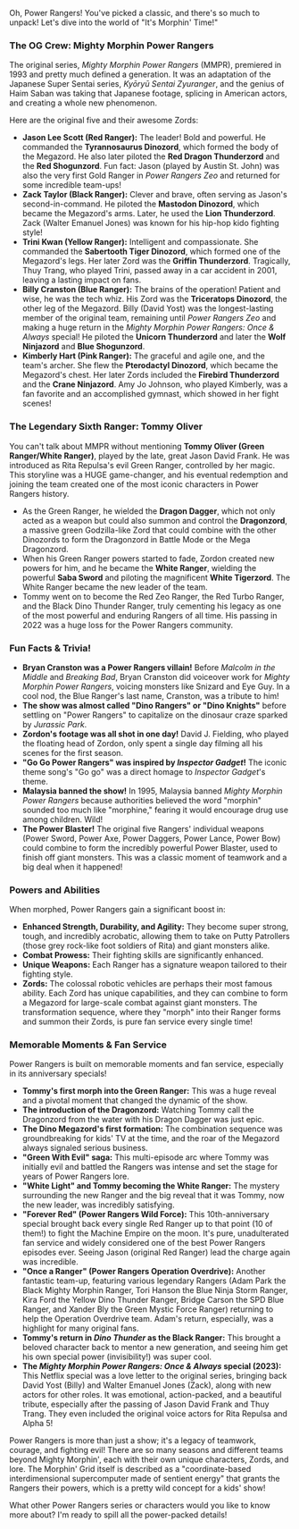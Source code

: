 Oh, Power Rangers! You've picked a classic, and there's so much to unpack! Let's dive into the world of "It's Morphin' Time!"

### The OG Crew: Mighty Morphin Power Rangers

The original series, *Mighty Morphin Power Rangers* (MMPR), premiered in 1993 and pretty much defined a generation. It was an adaptation of the Japanese Super Sentai series, *Kyōryū Sentai Zyuranger*, and the genius of Haim Saban was taking that Japanese footage, splicing in American actors, and creating a whole new phenomenon.

Here are the original five and their awesome Zords:

* **Jason Lee Scott (Red Ranger):** The leader! Bold and powerful. He commanded the **Tyrannosaurus Dinozord**, which formed the body of the Megazord. He also later piloted the **Red Dragon Thunderzord** and the **Red Shogunzord**. Fun fact: Jason (played by Austin St. John) was also the very first Gold Ranger in *Power Rangers Zeo* and returned for some incredible team-ups!
* **Zack Taylor (Black Ranger):** Clever and brave, often serving as Jason's second-in-command. He piloted the **Mastodon Dinozord**, which became the Megazord's arms. Later, he used the **Lion Thunderzord**. Zack (Walter Emanuel Jones) was known for his hip-hop kido fighting style!
* **Trini Kwan (Yellow Ranger):** Intelligent and compassionate. She commanded the **Sabertooth Tiger Dinozord**, which formed one of the Megazord's legs. Her later Zord was the **Griffin Thunderzord**. Tragically, Thuy Trang, who played Trini, passed away in a car accident in 2001, leaving a lasting impact on fans.
* **Billy Cranston (Blue Ranger):** The brains of the operation! Patient and wise, he was the tech whiz. His Zord was the **Triceratops Dinozord**, the other leg of the Megazord. Billy (David Yost) was the longest-lasting member of the original team, remaining until *Power Rangers Zeo* and making a huge return in the *Mighty Morphin Power Rangers: Once & Always* special! He piloted the **Unicorn Thunderzord** and later the **Wolf Ninjazord** and **Blue Shogunzord**.
* **Kimberly Hart (Pink Ranger):** The graceful and agile one, and the team's archer. She flew the **Pterodactyl Dinozord**, which became the Megazord's chest. Her later Zords included the **Firebird Thunderzord** and the **Crane Ninjazord**. Amy Jo Johnson, who played Kimberly, was a fan favorite and an accomplished gymnast, which showed in her fight scenes!

### The Legendary Sixth Ranger: Tommy Oliver

You can't talk about MMPR without mentioning **Tommy Oliver (Green Ranger/White Ranger)**, played by the late, great Jason David Frank. He was introduced as Rita Repulsa's evil Green Ranger, controlled by her magic. This storyline was a HUGE game-changer, and his eventual redemption and joining the team created one of the most iconic characters in Power Rangers history.

* As the Green Ranger, he wielded the **Dragon Dagger**, which not only acted as a weapon but could also summon and control the **Dragonzord**, a massive green Godzilla-like Zord that could combine with the other Dinozords to form the Dragonzord in Battle Mode or the Mega Dragonzord.
* When his Green Ranger powers started to fade, Zordon created new powers for him, and he became the **White Ranger**, wielding the powerful **Saba Sword** and piloting the magnificent **White Tigerzord**. The White Ranger became the new leader of the team.
* Tommy went on to become the Red Zeo Ranger, the Red Turbo Ranger, and the Black Dino Thunder Ranger, truly cementing his legacy as one of the most powerful and enduring Rangers of all time. His passing in 2022 was a huge loss for the Power Rangers community.

### Fun Facts & Trivia!

* **Bryan Cranston was a Power Rangers villain!** Before *Malcolm in the Middle* and *Breaking Bad*, Bryan Cranston did voiceover work for *Mighty Morphin Power Rangers*, voicing monsters like Snizard and Eye Guy. In a cool nod, the Blue Ranger's last name, Cranston, was a tribute to him!
* **The show was almost called "Dino Rangers" or "Dino Knights"** before settling on "Power Rangers" to capitalize on the dinosaur craze sparked by *Jurassic Park*.
* **Zordon's footage was all shot in one day!** David J. Fielding, who played the floating head of Zordon, only spent a single day filming all his scenes for the first season.
* **"Go Go Power Rangers" was inspired by *Inspector Gadget*!** The iconic theme song's "Go go" was a direct homage to *Inspector Gadget*'s theme.
* **Malaysia banned the show!** In 1995, Malaysia banned *Mighty Morphin Power Rangers* because authorities believed the word "morphin" sounded too much like "morphine," fearing it would encourage drug use among children. Wild!
* **The Power Blaster!** The original five Rangers' individual weapons (Power Sword, Power Axe, Power Daggers, Power Lance, Power Bow) could combine to form the incredibly powerful Power Blaster, used to finish off giant monsters. This was a classic moment of teamwork and a big deal when it happened!

### Powers and Abilities

When morphed, Power Rangers gain a significant boost in:

* **Enhanced Strength, Durability, and Agility:** They become super strong, tough, and incredibly acrobatic, allowing them to take on Putty Patrollers (those grey rock-like foot soldiers of Rita) and giant monsters alike.
* **Combat Prowess:** Their fighting skills are significantly enhanced.
* **Unique Weapons:** Each Ranger has a signature weapon tailored to their fighting style.
* **Zords:** The colossal robotic vehicles are perhaps their most famous ability. Each Zord has unique capabilities, and they can combine to form a Megazord for large-scale combat against giant monsters. The transformation sequence, where they "morph" into their Ranger forms and summon their Zords, is pure fan service every single time!

### Memorable Moments & Fan Service

Power Rangers is built on memorable moments and fan service, especially in its anniversary specials!

* **Tommy's first morph into the Green Ranger:** This was a huge reveal and a pivotal moment that changed the dynamic of the show.
* **The introduction of the Dragonzord:** Watching Tommy call the Dragonzord from the water with his Dragon Dagger was just epic.
* **The Dino Megazord's first formation:** The combination sequence was groundbreaking for kids' TV at the time, and the roar of the Megazord always signaled serious business.
* **"Green With Evil" saga:** This multi-episode arc where Tommy was initially evil and battled the Rangers was intense and set the stage for years of Power Rangers lore.
* **"White Light" and Tommy becoming the White Ranger:** The mystery surrounding the new Ranger and the big reveal that it was Tommy, now the new leader, was incredibly satisfying.
* **"Forever Red" (Power Rangers Wild Force):** This 10th-anniversary special brought back every single Red Ranger up to that point (10 of them!) to fight the Machine Empire on the moon. It's pure, unadulterated fan service and widely considered one of the best Power Rangers episodes ever. Seeing Jason (original Red Ranger) lead the charge again was incredible.
* **"Once a Ranger" (Power Rangers Operation Overdrive):** Another fantastic team-up, featuring various legendary Rangers (Adam Park the Black Mighty Morphin Ranger, Tori Hanson the Blue Ninja Storm Ranger, Kira Ford the Yellow Dino Thunder Ranger, Bridge Carson the SPD Blue Ranger, and Xander Bly the Green Mystic Force Ranger) returning to help the Operation Overdrive team. Adam's return, especially, was a highlight for many original fans.
* **Tommy's return in *Dino Thunder* as the Black Ranger:** This brought a beloved character back to mentor a new generation, and seeing him get his own special power (invisibility!) was super cool.
* **The *Mighty Morphin Power Rangers: Once & Always* special (2023):** This Netflix special was a love letter to the original series, bringing back David Yost (Billy) and Walter Emanuel Jones (Zack), along with new actors for other roles. It was emotional, action-packed, and a beautiful tribute, especially after the passing of Jason David Frank and Thuy Trang. They even included the original voice actors for Rita Repulsa and Alpha 5!

Power Rangers is more than just a show; it's a legacy of teamwork, courage, and fighting evil! There are so many seasons and different teams beyond Mighty Morphin', each with their own unique characters, Zords, and lore. The Morphin' Grid itself is described as a "coordinate-based interdimensional supercomputer made of sentient energy" that grants the Rangers their powers, which is a pretty wild concept for a kids' show!

What other Power Rangers series or characters would you like to know more about? I'm ready to spill all the power-packed details!